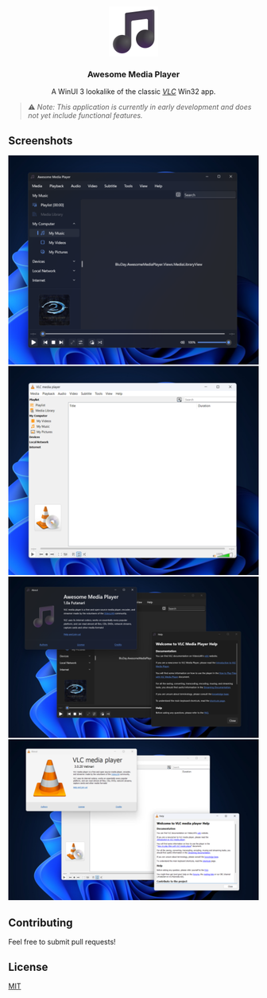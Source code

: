 <!-- ( 0 _ o ) -->

<div align="center">
  <a href="https://github.com/bluday/awesome-media-player">
    <img alt="Logo" height="100" src="src/AwesomeMediaPlayer/Assets/StoreLogo.scale-400.png" width="100"/>
  </a>
  <h3 align="center">Awesome Media Player</h3>
  <p align="center">
    A WinUI 3 lookalike of the classic <a href="https://www.videolan.org"><i>VLC</i></a> Win32 app.
  </p>
</div>

> ⚠️ *Note: This application is currently in early development and does not yet include functional features.*

## Screenshots

![Screenshot 0](/assets/screenshots/Screenshot%200%20(2025-04-10).png?raw=true")
![Screenshot 1](/assets/screenshots/Screenshot%201%20(2025-04-10).png?raw=true")
![Screenshot 2](/assets/screenshots/Screenshot%202%20(2025-04-10).png?raw=true")
![Screenshot 3](/assets/screenshots/Screenshot%203%20(2025-04-10).png?raw=true")

## Contributing

Feel free to submit pull requests!

## License

[MIT](/LICENSE.txt)
